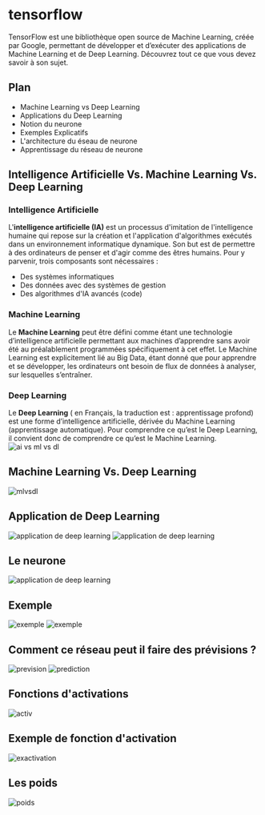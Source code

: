 # tensorflow
TensorFlow est une bibliothèque open source de Machine Learning, créée par Google, permettant de développer et d’exécuter des applications de Machine Learning et de Deep Learning. Découvrez tout ce que vous devez savoir à son sujet.

## Plan
* Machine Learning vs Deep Learning
* Applications du Deep Learning
* Notion du neurone
* Exemples Explicatifs
* L'architecture du éseau de neurone
* Apprentissage du réseau de neurone

## Intelligence Artificielle Vs. Machine Learning Vs. Deep Learning
### Intelligence Artificielle
L'**intelligence artificielle (IA)** est un processus d'imitation de l'intelligence humaine qui repose sur la création et l'application d'algorithmes exécutés dans un environnement informatique dynamique. Son but est de permettre à des ordinateurs de penser et d'agir comme des êtres humains.
Pour y parvenir, trois composants sont nécessaires :
* Des systèmes informatiques
* Des données avec des systèmes de gestion
* Des algorithmes d'IA avancés (code)
### Machine Learning
Le **Machine Learning** peut être défini comme étant une technologie d’intelligence artificielle permettant aux machines d’apprendre sans avoir été au préalablement programmées spécifiquement à cet effet. Le Machine Learning est explicitement lié au Big Data, étant donné que pour apprendre et se développer, les ordinateurs ont besoin de flux de données à analyser, sur lesquelles s’entraîner.
### Deep Learning
Le **Deep Learning** ( en Français, la traduction est : apprentissage profond) est une forme d’intelligence artificielle, dérivée du Machine Learning (apprentissage automatique). Pour comprendre ce qu’est le Deep Learning, il convient donc de comprendre ce qu’est le Machine Learning.
![ai vs ml vs dl](images/iamldl.png)
## Machine Learning Vs. Deep Learning
![mlvsdl](images/mlvsdl.png)
## Application de Deep Learning
![application de deep learning](images/app1.png)
![application de deep learning](images/app2.png)
## Le neurone
![application de deep learning](images/app3.png)
## Exemple
![exemple](images/exemple.png)
![exemple](images/exemple2.png)
## Comment ce réseau peut il faire des prévisions ?
![prevision](images/prevision.png)
![prediction](images/pred.png)
## Fonctions d'activations
![activ](images/fonctionsactivations.png)
## Exemple de  fonction d'activation
![exactivation](images/exactivation.png)
## Les poids
![poids](images/pois.png)